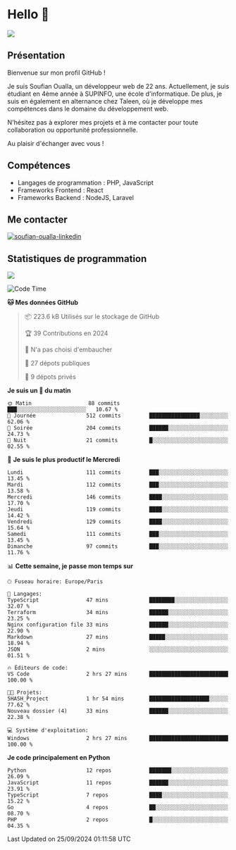 # Hello 👋

![](https://komarev.com/ghpvc/?username=OSoufian&color=1a1b27)

## Présentation

Bienvenue sur mon profil GitHub !

Je suis Soufian Oualla, un développeur web de 22 ans. Actuellement, je suis étudiant en 4ème année à SUPINFO, une école d'informatique. De plus, je suis en également en alternance chez Taleen, où je développe mes compétences dans le domaine du développement web.

N'hésitez pas à explorer mes projets et à me contacter pour toute collaboration ou opportunité professionnelle.

Au plaisir d'échanger avec vous !

## Compétences

- Langages de programmation : PHP, JavaScript
- Frameworks Frontend : React
- Frameworks Backend : NodeJS, Laravel

## Me contacter

<p>
<a href="https://www.linkedin.com/in/soufian-oualla/" target="_blank"><img align="center" src="https://img.shields.io/badge/-LinkedIn-0077B5?style=for-the-badge&logo=Linkedin&logoColor=white" alt="soufian-oualla-linkedin"/></a>

## Statistiques de programmation

<a href="https://github-readme-stats.vercel.app/api/top-langs/?username=OSoufian&layout=compact">
  <img align="center" src="https://github-readme-stats.vercel.app/api/top-langs/?username=OSoufian&layout=compact"/>
</a>

<br />

<!--START_SECTION:waka-->
![Code Time](http://img.shields.io/badge/Code%20Time-212%20hrs%2040%20mins-blue)

**🐱 Mes données GitHub** 

> 📦 223.6 kB Utilisés sur le stockage de GitHub 
 > 
> 🏆 39 Contributions en 2024
 > 
> 🚫 N'a pas choisi d'embaucher
 > 
> 📜 27 dépots publiques 
 > 
> 🔑 9 dépots privés 
 > 
**Je suis un 🐤 du matin** 

```text
🌞 Matin                  88 commits          ███░░░░░░░░░░░░░░░░░░░░░░   10.67 % 
🌆 Journée                512 commits         ████████████████░░░░░░░░░   62.06 % 
🌃 Soirée                 204 commits         ██████░░░░░░░░░░░░░░░░░░░   24.73 % 
🌙 Nuit                   21 commits          █░░░░░░░░░░░░░░░░░░░░░░░░   02.55 % 
```
📅 **Je suis le plus productif le Mercredi** 

```text
Lundi                    111 commits         ███░░░░░░░░░░░░░░░░░░░░░░   13.45 % 
Mardi                    112 commits         ███░░░░░░░░░░░░░░░░░░░░░░   13.58 % 
Mercredi                 146 commits         ████░░░░░░░░░░░░░░░░░░░░░   17.70 % 
Jeudi                    119 commits         ████░░░░░░░░░░░░░░░░░░░░░   14.42 % 
Vendredi                 129 commits         ████░░░░░░░░░░░░░░░░░░░░░   15.64 % 
Samedi                   111 commits         ███░░░░░░░░░░░░░░░░░░░░░░   13.45 % 
Dimanche                 97 commits          ███░░░░░░░░░░░░░░░░░░░░░░   11.76 % 
```


📊 **Cette semaine, je passe mon temps sur** 

```text
🕑︎ Fuseau horaire: Europe/Paris

💬 Langages: 
TypeScript               47 mins             ████████░░░░░░░░░░░░░░░░░   32.07 % 
Terraform                34 mins             ██████░░░░░░░░░░░░░░░░░░░   23.25 % 
Nginx configuration file 33 mins             ██████░░░░░░░░░░░░░░░░░░░   22.90 % 
Markdown                 27 mins             █████░░░░░░░░░░░░░░░░░░░░   18.94 % 
JSON                     2 mins              ░░░░░░░░░░░░░░░░░░░░░░░░░   01.51 % 

🔥 Éditeurs de code: 
VS Code                  2 hrs 27 mins       █████████████████████████   100.00 % 

🐱‍💻 Projets: 
5HASH_Project            1 hr 54 mins        ███████████████████░░░░░░   77.62 % 
Nouveau dossier (4)      33 mins             ██████░░░░░░░░░░░░░░░░░░░   22.38 % 

💻 Système d'exploitation: 
Windows                  2 hrs 27 mins       █████████████████████████   100.00 % 
```

**Je code principalement en Python** 

```text
Python                   12 repos            ███████░░░░░░░░░░░░░░░░░░   26.09 % 
JavaScript               11 repos            ██████░░░░░░░░░░░░░░░░░░░   23.91 % 
TypeScript               7 repos             ████░░░░░░░░░░░░░░░░░░░░░   15.22 % 
Go                       4 repos             ██░░░░░░░░░░░░░░░░░░░░░░░   08.70 % 
PHP                      2 repos             █░░░░░░░░░░░░░░░░░░░░░░░░   04.35 % 
```




 Last Updated on 25/09/2024 01:11:58 UTC
<!--END_SECTION:waka-->
